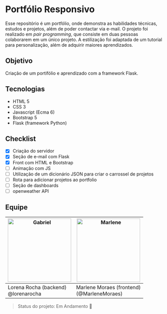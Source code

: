 # Portfólio Responsivo

Esse repositório é um portfólio, onde demonstra as habilidades técnicas, estudos e projetos, além de poder contactar via e-mail. O projeto foi realizado em *pair programming*, que consiste em duas pessoas colaborarem em um único projeto. A estilização foi adaptada de um tutorial para personalização, além de adquirir maiores aprendizados.

## Objetivo
Criação de um portifólio e aprendizado com a framework Flask.  

## Tecnologias
- HTML 5
- CSS 3
- Javascript (Ecma 6)
- Bootstrap 5
- Flask (framework Python)

## Checklist
- [x] Criação do servidor
- [x] Seção de e-mail com Flask
- [x] Front com HTML e Bootstrap 
- [ ] Animação com JS
- [ ] Utilização de um dicionário JSON para criar o carrossel de projetos
- [ ] Rota para adicionar projetos ao portfolio
- [ ] Seção de dashboards
- [ ] openweather API

## Equipe

| <img src="https://unavatar.now.sh/github/lorenarocha" alt="Gabriel" width="200px" /> | <img src="https://unavatar.now.sh/github/marlenemoraes" alt="Marlene" width="200px"/> | 
| ------------------------------------------------------------ | ------------------------------------------------------------ |
| Lorena Rocha (backend) <br/>@lorenarocha                   | Marlene Moraes (frontend)<br/> (@MarleneMoraes)                         | 

> Status do projeto: Em Andamento :pencil:

